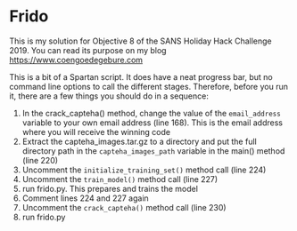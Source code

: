 # Frido

This is my solution for Objective 8 of the SANS Holiday Hack Challenge 2019.
You can read its purpose on my blog https://www.coengoedegebure.com

This is a bit of a Spartan script. It does have a neat progress bar, but no command line options to call the different stages.
Therefore, before you run it, there are a few things you should do in a sequence:
1) In the crack_capteha() method, change the value of the `email_address` variable to your own email address (line 168). This is the email address where you will receive the winning code
2) Extract the capteha_images.tar.gz to a directory and put the full directory path in the `capteha_images_path` variable in the main() method (line 220)
3) Uncomment the `initialize_training_set()` method call (line 224)
4) Uncomment the `train_model()` method call (line 227)
5) run frido.py. This prepares and trains the model
6) Comment lines 224 and 227 again
7) Uncomment the `crack_capteha()` method call (line 230) 
8) run frido.py


